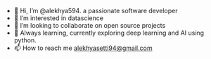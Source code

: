 - 👋 Hi, I’m @alekhya594. a passionate software developer
- 👀 I’m interested in datascience
-  👯 I’m looking to collaborate on open source projects
- 🌱 Always learning, currently exploring deep learning and AI using python.
- 📫 How to reach me alekhyasetti94@gmail.com

<!---
alekhya594/alekhya594 is a ✨ special ✨ repository because its `README.md` (this file) appears on your GitHub profile.
You can click the Preview link to take a look at your changes.
--->
